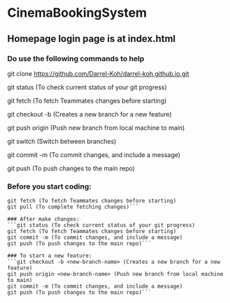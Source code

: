 ﻿# CinemaBookingSystem

## Homepage login page is at index.html


### Do use the following commands to help

git clone https://github.com/Darrel-Koh/darrel-koh.github.io.git

git status (To check current status of your git progress)

git fetch (To fetch Teammates changes before starting)

git checkout -b <new-branch-name> (Creates a new branch for a new feature)

git push origin <new-branch-name> (Push new branch from local machine to main)

git switch <file-name> (Switch between branches)

git commit -m (To commit changes, and include a message)

git push (To push changes to the main repo)


### Before you start coding:
```git status (To check current status of your git progress)
git fetch (To fetch Teammates changes before starting)
git pull (To complete fetching changes)```

### After make changes:
```git status (To check current status of your git progress)
git fetch (To fetch Teammates changes before starting)
git commit -m (To commit changes, and include a message)
git push (To push changes to the main repo)```

### To start a new feature:
```git checkout -b <new-branch-name> (Creates a new branch for a new feature)
git push origin <new-branch-name> (Push new branch from local machine to main)
git commit -m (To commit changes, and include a message)
git push (To push changes to the main repo)```
